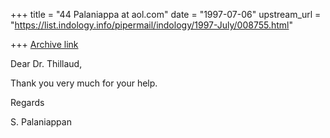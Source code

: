 +++
title = "44 Palaniappa at aol.com"
date = "1997-07-06"
upstream_url = "https://list.indology.info/pipermail/indology/1997-July/008755.html"

+++
[Archive link](https://list.indology.info/pipermail/indology/1997-July/008755.html)

Dear Dr. Thillaud,

Thank you very much for your help.

Regards

S. Palaniappan








